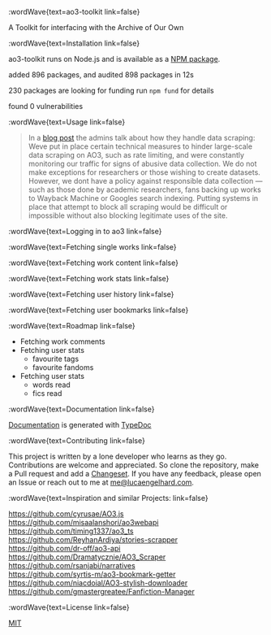 :wordWave{text=ao3-toolkit link=false}

A Toolkit for interfacing with the Archive of Our Own

:wordWave{text=Installation link=false}

ao3-toolkit runs on Node.js and is available as a [NPM package](https://www.npmjs.com/package/ao3-toolkit).


added 896 packages, and audited 898 packages in 12s

230 packages are looking for funding
  run `npm fund` for details

found 0 vulnerabilities

:wordWave{text=Usage link=false}

> 
> In a [blog post](https://archiveofourown.org/admin_posts/25888?show_comments=true) the admins talk about how they handle data scraping:
> Weve put in place certain technical measures to hinder large-scale data scraping on AO3, such as rate limiting, and were constantly monitoring our traffic for signs of abusive data collection. We do not make exceptions for researchers or those wishing to create datasets. However, we dont have a policy against responsible data collection — such as those done by academic researchers, fans backing up works to Wayback Machine or Googles search indexing. Putting systems in place that attempt to block all scraping would be difficult or impossible without also blocking legitimate uses of the site.

:wordWave{text=Logging in to ao3 link=false}



:wordWave{text=Fetching single works link=false}



:wordWave{text=Fetching work content link=false}



:wordWave{text=Fetching work stats link=false}



:wordWave{text=Fetching user history link=false}



:wordWave{text=Fetching user bookmarks link=false}



:wordWave{text=Roadmap link=false}

- Fetching work comments
- Fetching user stats
  - favourite tags
  - favourite fandoms
- Fetching user stats
  - words read
  - fics read

:wordWave{text=Documentation link=false}

[Documentation](https://lucaengelhard.github.io/ao3-toolkit/) is generated with [TypeDoc](https://typedoc.org/)

:wordWave{text=Contributing link=false}

This project is written by a lone developer who learns as they go. Contributions are welcome and appreciated. So clone the repository, make a Pull request and add a [Changeset](https://github.com/changesets/changesets). If you have any feedback, please open an Issue or reach out to me at me@lucaengelhard.com.

:wordWave{text=Inspiration and similar Projects: link=false}

https://github.com/cyrusae/AO3.js  
https://github.com/misaalanshori/ao3webapi  
https://github.com/timing1337/ao3_ts  
https://github.com/ReyhanArdiya/stories-scrapper  
https://github.com/dr-off/ao3-api  
https://github.com/Dramatycznie/AO3_Scraper  
https://github.com/rsanjabi/narratives  
https://github.com/syrtis-m/ao3-bookmark-getter  
https://github.com/niacdoial/AO3-stylish-downloader  
https://github.com/gmastergreatee/Fanfiction-Manager

:wordWave{text=License link=false}

[MIT](https://github.com/lucaengelhard/ao3-toolkit/blob/main/LICENSE)

